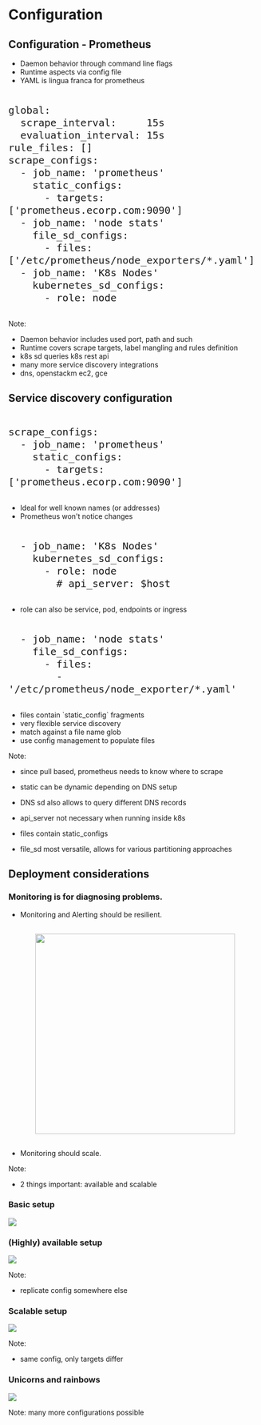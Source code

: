 <!-- .slide: data-state="section-break-2" id="section-config" data-timing="10s" -->
# Configuration


<!-- .slide: data-state="normal" id="config-intro" data-timing="60s" -->
## Configuration - Prometheus

* Daemon behavior through command line flags
* Runtime aspects via config file
* YAML is lingua franca for prometheus

<pre>
<code class="yaml hljs" style="font-size:20px; line-height: 25px;">
global:
  scrape_interval:     15s
  evaluation_interval: 15s
rule_files: []
scrape_configs:
  - job_name: 'prometheus'
    static_configs:
      - targets: ['prometheus.ecorp.com:9090']
  - job_name: 'node stats'
    file_sd_configs:
      - files: ['/etc/prometheus/node_exporters/*.yaml']
  - job_name: 'K8s Nodes'
    kubernetes_sd_configs:
      - role: node
</code>
</pre>

Note:
* Daemon behavior includes used port, path and such
* Runtime covers scrape targets, label mangling and rules definition
* k8s sd queries k8s rest api
* many more service discovery integrations
* dns, openstackm ec2, gce


<!-- .slide: data-state="normal" id="config-sd" data-timing="60s" -->
## Service discovery configuration

<div class="col-container">
<div class="col">
<pre>
<code class="yaml hljs" style="font-size:20px; line-height: 25px;">
scrape_configs:
  - job_name: 'prometheus'
    static_configs:
      - targets: ['prometheus.ecorp.com:9090']
</code>
</pre>
</div>

<div class="col">
<ul>
<li>Ideal for well known names (or addresses)</li>
<li>Prometheus won't notice changes</li>
</ul>
</div>
</div>

<div class="col-container fragment">
<div class="col">
<pre>
<code class="yaml hljs" style="font-size:20px; line-height: 25px;">
  - job_name: 'K8s Nodes'
    kubernetes_sd_configs:
      - role: node
        # api_server: $host
</code>
</pre>
</div>
<div class="col">
<ul>
<li>role can also be service, pod, endpoints or ingress</li>
</ul>
</div>
</div>

<div class="col-container fragment">
<div class="col">
<pre>
<code class="yaml hljs" style="font-size:20px; line-height: 25px;">
  - job_name: 'node stats'
    file_sd_configs:
      - files:
        - '/etc/prometheus/node_exporter/*.yaml'
</code>
</pre>
</div>
<div class="col">
<ul>
<li>files contain `static_config` fragments</li>
<li>very flexible service discovery</li>
<li>match against a file name glob</li>
<li>use config management to populate files</li>
</ul>
</div>
</div>

Note:
* since pull based, prometheus needs to know where to scrape
* static can be dynamic depending on DNS setup
* DNS sd also allows to query different DNS records

* api_server not necessary when running inside k8s

* files contain static_configs
* file_sd most versatile, allows for various partitioning approaches


<!-- .slide: data-state="normal" id="config-deployment" data-timing="60s" -->
## Deployment considerations
<h3>Monitoring is for diagnosing problems.</h3>

<ul>
<li>
Monitoring and Alerting should be resilient.
</li>
<img class="fragment" src="images/monitor-all-the-things.jpg" style="height:
400px; margin: 30px;" />
<li class="fragment">
Monitoring should scale.
</li>
</ul>

Note:
* 2 things important: available and scalable


<!-- .slide: data-state="normal" id="config-setups" data-timing="60s" -->
### Basic setup
<img class="full-screen" src="images/basic_cluster.svg" />


<!-- .slide: data-state="normal" id="config-setups" data-timing="60s" -->
### (Highly) available setup
<img class="full-screen" src="images/ha_cluster.svg" />

Note:
* replicate config somewhere else


<!-- .slide: data-state="normal" id="config-setups" data-timing="60s" -->
### Scalable setup
<img class="full-screen" src="images/scale_cluster.svg" />

Note:
* same config, only targets differ


<!-- .slide: data-state="normal" id="config-setups" data-timing="60s" -->
### Unicorns and rainbows
<img class="full-screen" src="images/scale_ha_cluster.svg" />

Note:
many more configurations possible
